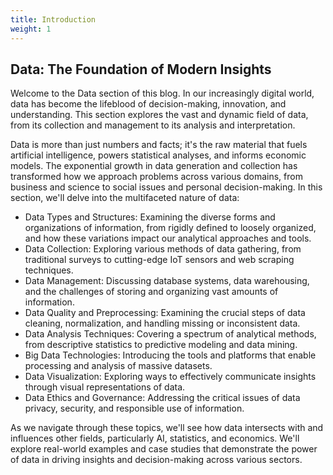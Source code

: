 ```yaml
---
title: Introduction
weight: 1
---
```


## Data: The Foundation of Modern Insights

Welcome to the Data section of this blog. In our increasingly digital world, data has become the lifeblood of decision-making, innovation, and understanding. This section explores the vast and dynamic field of data, from its collection and management to its analysis and interpretation.

Data is more than just numbers and facts; it's the raw material that fuels artificial intelligence, powers statistical analyses, and informs economic models. The exponential growth in data generation and collection has transformed how we approach problems across various domains, from business and science to social issues and personal decision-making.
In this section, we'll delve into the multifaceted nature of data:

- Data Types and Structures: Examining the diverse forms and organizations of information, from rigidly defined to loosely organized, and how these variations impact our analytical approaches and tools.
- Data Collection: Exploring various methods of data gathering, from traditional surveys to cutting-edge IoT sensors and web scraping techniques.
- Data Management: Discussing database systems, data warehousing, and the challenges of storing and organizing vast amounts of information.
- Data Quality and Preprocessing: Examining the crucial steps of data cleaning, normalization, and handling missing or inconsistent data.
- Data Analysis Techniques: Covering a spectrum of analytical methods, from descriptive statistics to predictive modeling and data mining.
- Big Data Technologies: Introducing the tools and platforms that enable processing and analysis of massive datasets.
- Data Visualization: Exploring ways to effectively communicate insights through visual representations of data.
- Data Ethics and Governance: Addressing the critical issues of data privacy, security, and responsible use of information.

As we navigate through these topics, we'll see how data intersects with and influences other fields, particularly AI, statistics, and economics. We'll explore real-world examples and case studies that demonstrate the power of data in driving insights and decision-making across various sectors.